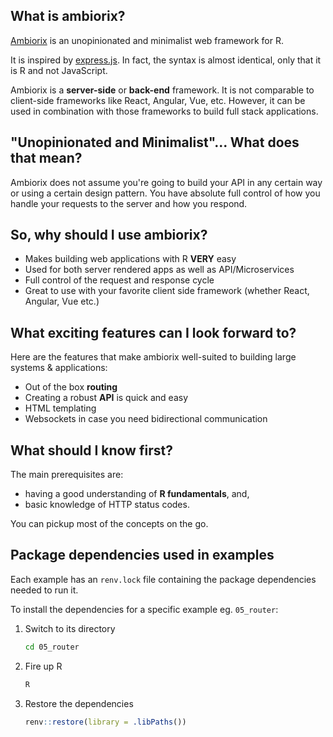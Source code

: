## What is ambiorix?

[Ambiorix](https://ambiorix.dev/) is an unopinionated and minimalist web framework for R.

It is inspired by [express.js](https://expressjs.com/). In fact,
the syntax is almost identical, only that it is R and not JavaScript.

Ambiorix is a **server-side** or **back-end** framework. It is not
comparable to client-side frameworks like React, Angular, Vue, etc. However, it can be used in combination with those frameworks
to build full stack applications.

## "Unopinionated and Minimalist"... What does that mean?

Ambiorix does not assume you're going to build your API in any
certain way or using a certain design pattern. You have absolute
full control of how you handle your requests to the server and
how you respond.

## So, why should I use ambiorix?

- Makes building web applications with R **VERY** easy
- Used for both server rendered apps as well as API/Microservices
- Full control of the request and response cycle
- Great to use with your favorite client side framework (whether React, Angular, Vue etc.)

## What exciting features can I look forward to?

Here are the features that make ambiorix well-suited to building
large systems & applications:

- Out of the box **routing**
- Creating a robust **API** is quick and easy
- HTML templating
- Websockets in case you need bidirectional communication

## What should I know first?

The main prerequisites are:
- having a good understanding of **R fundamentals**, and,
- basic knowledge of HTTP status codes.

You can pickup most of the concepts on the go.

## Package dependencies used in examples

Each example has an `renv.lock` file containing the package dependencies needed
to run it.

To install the dependencies for a specific example eg. `05_router`:

1. Switch to its directory
    ```bash
    cd 05_router
    ```
2. Fire up R
    ```bash
    R
    ```
3. Restore the dependencies
    ```r
    renv::restore(library = .libPaths())
    ```
